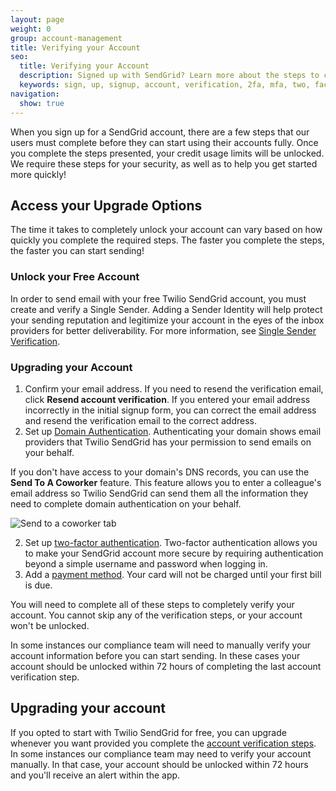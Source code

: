 ```yaml
---
layout: page
weight: 0
group: account-management
title: Verifying your Account
seo:
  title: Verifying your Account
  description: Signed up with SendGrid? Learn more about the steps to complete first...
  keywords: sign, up, signup, account, verification, 2fa, mfa, two, factor, authentication, auth, getting, started, paid, credits, unlock, verify, 100
navigation:
  show: true
---
```


When you sign up for a SendGrid account, there are a few steps that our users must complete before they can start using their accounts fully. Once you complete the steps presented, your credit usage limits will be unlocked. We require these steps for your security, as well as to help you get started more quickly!

## Access your Upgrade Options

The time it takes to completely unlock your account can vary based on how quickly you complete the required steps. The faster you complete the steps, the faster you can start sending!

### Unlock your Free Account

In order to send email with your free Twilio SendGrid account, you must create and verify a Single Sender. Adding a Sender Identity will help protect your sending reputation and legitimize your account in the eyes of the inbox providers for better deliverability. For more information, see [Single Sender Verification]({{root_url}}/ui/sending-email/sender-verification/).

### Upgrading your Account

1. Confirm your email address. If you need to resend the verification email, click **Resend account verification**. If you entered your email address incorrectly in the initial signup form, you can correct the email address and resend the verification email to the correct address. 
1. Set up [Domain Authentication]({{root_url}}/ui/account-and-settings/how-to-set-up-domain-authentication/). Authenticating your domain shows email providers that Twilio SendGrid has your permission to send emails on your behalf. 

<call-out>

If you don't have access to your domain's DNS records, you can use the **Send To A Coworker** feature. This feature allows you to enter a colleague's email address so Twilio SendGrid can send them all the information they need to complete domain authentication on your behalf. 

![]({{root_url}}/img/<domain-auth-send-to-coworker>.png "Send to a coworker tab")

</call-out>

2. Set up [two-factor authentication]({{root_url}}/ui/account-and-settings/two-factor-authentication/#setting-up-two-factor-authentication). Two-factor authentication allows you to make your SendGrid account more secure by requiring authentication beyond a simple username and password when logging in.
3. Add a [payment method]({{root_url}}/ui/account-and-settings/billing/#payment-methods). Your card will not be charged until your first bill is due. 

You will need to complete all of these steps to completely verify your account. You cannot skip any of the verification steps, or your account won't be unlocked. 

<call-out type="warning">

In some instances our compliance team will need to manually verify your account information before you can start sending. In these cases your account should be unlocked within 72 hours of completing the last account verification step. 

</call-out>


## Upgrading your account

If you opted to start with Twilio SendGrid for free, you can upgrade whenever you want provided you complete the [account verification steps](#Unlock-your-Paid-Account). In some instances our compliance team may need to verify your account manually. In that case, your account should be unlocked within 72 hours and you'll receive an alert within the app.